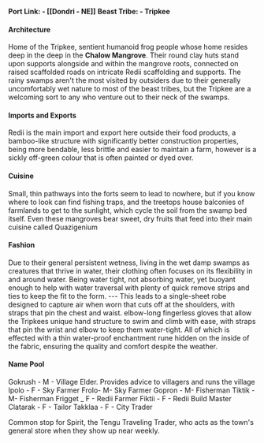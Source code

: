 **Port Link: - [[Dondri - NE]]**
**Beast Tribe: - Tripkee**

#### Architecture
Home of the Tripkee, sentient humanoid frog people whose home resides deep in the deep in the **Chalow Mangrove**. Their round clay huts stand upon supports alongside and within the mangrove roots, connected on raised scaffolded roads on intricate Redii scaffolding and supports. The rainy swamps aren't the most visited by outsiders due to their generally uncomfortably wet nature to most of the beast tribes, but the Tripkee are a welcoming sort to any who venture out to their neck of the swamps.

#### Imports and Exports
Redii is the main import and export here outside their food products, a bamboo-like structure with significantly better construction properties, being more bendable, less brittle and easier to maintain a farm, however is a sickly off-green colour that is often painted or dyed over.

#### Cuisine
Small, thin pathways into the forts seem to lead to nowhere, but if you know where to look can find fishing traps, and the treetops house balconies of farmlands to get to the sunlight, which cycle the soil from the swamp bed itself. Even these mangroves bear sweet, dry fruits that feed into their main cuisine called Quazigenium

#### Fashion
Due to their general persistent wetness, living in the wet damp swamps as creatures that thrive in water, their clothing often focuses on its flexibility in and around water. Being water tight, not absorbing water, yet buoyant enough to help with water traversal with plenty of quick remove strips and ties to keep the fit to the form. --- This leads to a single-sheet robe designed to capture air when worn that cuts off at the shoulders, with straps that pin the chest and waist. elbow-long fingerless gloves that allow the Tripkees unique hand structure to swim and climb with ease, with straps that pin the wrist and elbow to keep them water-tight. All of which is effected with a thin water-proof enchantment rune hidden on the inside of the fabric, ensuring the quality and comfort despite the weather.

#### Name Pool
Gokrush - M - Village Elder. Provides advice to villagers and runs the village
Ipolo - F - Sky Farmer
Frolo- M- Sky Farmer
Gopron - M- Fisherman
Tiktik - M- Fisherman
Frigget _ F - Redii Farmer
Fiktii - F - Redii Build Master
Clatarak - F - Tailor
Takklaa - F - City Trader

Common stop for Spirit, the Tengu Traveling Trader, who acts as the town's general store when they show up near weekly.
